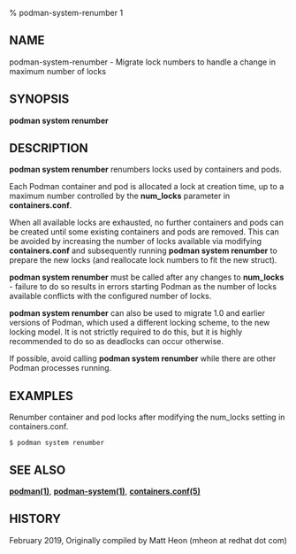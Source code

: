 % podman-system-renumber 1

## NAME
podman\-system\-renumber - Migrate lock numbers to handle a change in maximum number of locks

## SYNOPSIS
**podman system renumber**

## DESCRIPTION
**podman system renumber** renumbers locks used by containers and pods.

Each Podman container and pod is allocated a lock at creation time, up to a maximum number controlled by the **num_locks** parameter in **containers.conf**.

When all available locks are exhausted, no further containers and pods can be created until some existing containers and pods are removed. This can be avoided by increasing the number of locks available via modifying **containers.conf** and subsequently running **podman system renumber** to prepare the new locks (and reallocate lock numbers to fit the new struct).

**podman system renumber** must be called after any changes to **num_locks** - failure to do so results in errors starting Podman as the number of locks available conflicts with the configured number of locks.

**podman system renumber** can also be used to migrate 1.0 and earlier versions of Podman, which used a different locking scheme, to the new locking model. It is not strictly required to do this, but it is highly recommended to do so as deadlocks can occur otherwise.

If possible, avoid calling **podman system renumber** while there are other Podman processes running.

## EXAMPLES

Renumber container and pod locks after modifying the num_locks setting in containers.conf.
```
$ podman system renumber
```

## SEE ALSO
**[podman(1)](podman.1.md)**, **[podman-system(1)](podman-system.1.md)**, **[containers.conf(5)](https://github.com/containers/common/blob/main/docs/containers.conf.5.md)**

## HISTORY
February 2019, Originally compiled by Matt Heon (mheon at redhat dot com)
